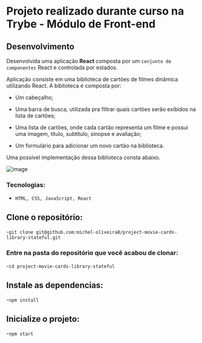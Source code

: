 # Projeto realizado durante curso na Trybe - Módulo de Front-end

## Desenvolvimento

Desenvolvida uma aplicação **React** composta por um `conjunto de componentes` React e
controlada por estados.

Aplicação consiste em uma biblioteca de cartões de filmes dinâmica utilizando React. A biblioteca é composta por:

* Um cabeçalho;

* Uma barra de busca, utilizada pra filtrar quais cartões serão exibidos na lista de cartões;

* Uma lista de cartões, onde cada cartão representa um filme e possui uma imagem, título, subtítulo, sinopse e avaliação;

* Um formulário para adicionar um novo cartão na biblioteca.

Uma possível implementação dessa biblioteca consta abaixo.

![image](preview.gif)

### Tecnologias:

  - `HTML, CSS, JavaScript, React`

## Clone o repositório:

  -`git clone git@github.com:michel-oliveira8/project-movie-cards-library-stateful.git`
 
 ### Entre na pasta do repositório que você acabou de clonar:
 
  -`cd project-movie-cards-library-stateful`

## Instale as dependencias:

  -`npm install`
  
 ## Inicialize o projeto:
 
  -`npm start`

